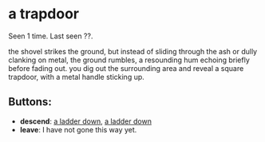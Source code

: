 # a trapdoor

Seen 1 time. Last seen ??.

the shovel strikes the ground, but instead of sliding through the ash or dully clanking on metal, the ground rumbles, a resounding hum echoing briefly before fading out. you dig out the surrounding area and reveal a square trapdoor, with a metal handle sticking up.

## Buttons:

- **descend**: [a ladder down](a-ladder-down-Nxfi60l.md), [a ladder down](a-ladder-down-ozrn5l.md)
- **leave**: I have not gone this way yet.